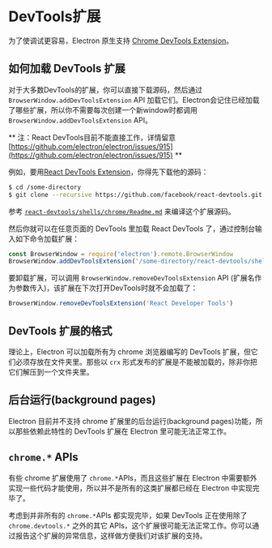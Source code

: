 # DevTools扩展

为了使调试更容易，Electron 原生支持 [Chrome DevTools Extension][devtools-extension]。

## 如何加载 DevTools 扩展

对于大多数DevTools的扩展，你可以直接下载源码，然后通过 `BrowserWindow.addDevToolsExtension` API 加载它们。Electron会记住已经加载了哪些扩展，所以你不需要每次创建一个新window时都调用 `BrowserWindow.addDevToolsExtension` API。

** 注：React DevTools目前不能直接工作，详情留意 [https://github.com/electron/electron/issues/915](https://github.com/electron/electron/issues/915) **

例如，要用[React DevTools Extension](https://github.com/facebook/react-devtools)，你得先下载他的源码：

```bash
$ cd /some-directory
$ git clone --recursive https://github.com/facebook/react-devtools.git
```

参考 [`react-devtools/shells/chrome/Readme.md`](https://github.com/facebook/react-devtools/blob/master/shells/chrome/Readme.md) 来编译这个扩展源码。

然后你就可以在任意页面的 DevTools 里加载 React DevTools 了，通过控制台输入如下命令加载扩展：

```javascript
const BrowserWindow = require('electron').remote.BrowserWindow
BrowserWindow.addDevToolsExtension('/some-directory/react-devtools/shells/chrome')
```

要卸载扩展，可以调用 `BrowserWindow.removeDevToolsExtension` API (扩展名作为参数传入)，该扩展在下次打开DevTools时就不会加载了：

```javascript
BrowserWindow.removeDevToolsExtension('React Developer Tools')
```

## DevTools 扩展的格式

理论上，Electron 可以加载所有为 chrome 浏览器编写的 DevTools 扩展，但它们必须存放在文件夹里。那些以 `crx` 形式发布的扩展是不能被加载的，除非你把它们解压到一个文件夹里。

## 后台运行(background pages)

Electron 目前并不支持 chrome 扩展里的后台运行(background pages)功能，所以那些依赖此特性的 DevTools 扩展在 Electron 里可能无法正常工作。

## `chrome.*` APIs

有些 chrome 扩展使用了 `chrome.*`APIs，而且这些扩展在 Electron 中需要额外实现一些代码才能使用，所以并不是所有的这类扩展都已经在 Electron 中实现完毕了。

考虑到并非所有的 `chrome.*`APIs 都实现完毕，如果 DevTools 正在使用除了 `chrome.devtools.*` 之外的其它 APIs，这个扩展很可能无法正常工作。你可以通过报告这个扩展的异常信息，这样做方便我们对该扩展的支持。

[devtools-extension]: https://developer.chrome.com/extensions/devtools
[react-devtools]: https://chrome.google.com/webstore/detail/react-developer-tools/fmkadmapgofadopljbjfkapdkoienihi
